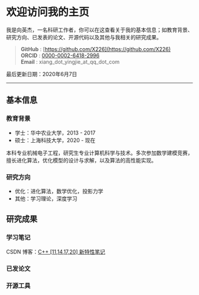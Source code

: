 

# 欢迎访问我的主页

我是向英杰，一名科研工作者，你可以在这查看关于我的基本信息；如教育背景、研究方向、已发表的论文、开源代码以及其他与我相关的研究成果。

> **GitHub** : [https://github.com/X226](https://github.com/X226)  
> **ORCID**  : [0000-0002-6418-2996](https://orcid.org/0000-0002-6418-2996)  
> **Email**  : xiang_dot_yingjie_at_qq_dot_com

最后更新日期：2020年6月7日

---

## 基本信息

### 教育背景

- 学士：华中农业大学，2013 - 2017
- 硕士：上海科技大学，2020 - 现在

本科专业机械电子工程，研究生专业计算机科学与技术。多次参加数学建模竞赛，擅长进化算法，优化模型的设计与求解，以及算法的高性能实现。

### 研究方向

- 优化：进化算法，数学优化，投影力学
- 其他：学习理论，深度学习

## 研究成果

### 学习笔记

CSDN 博客：[C++ [11,14,17,20] 新特性笔记]()

### 已发论文

### 开源工具




